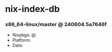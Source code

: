 # nix-index-db
### x86_64-linux/master @ 240604.5a7646f
- Nixpkgs: @[](https://github.com/NixOS/nixpkgs/commit/5a7646f59010bf91d68cf323bf3ae8ca5d31d3ef)
- Platform: 
- Date: 
